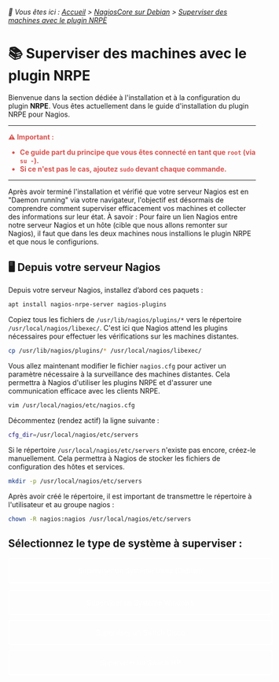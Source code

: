 <link rel="stylesheet" type="text/css" href="/assets/css/blue-theme.css">

###### 📂 Vous êtes ici : [Accueil](../../index.md) > [NagiosCore sur Debian](../../index.md) > [Superviser des machines avec le plugin NRPE](superviser-nrpe.md)

# 📚 Superviser des machines avec le plugin NRPE

Bienvenue dans la section dédiée à l'installation et à la configuration du plugin **NRPE**. Vous êtes actuellement dans le guide d'installation du plugin NRPE pour Nagios.

---
<!-- Alerte importante concernant les droits d'utilisateur -->
<div style="color: #d9534f; font-weight: bold; margin-bottom: 1em;">
  ⚠️ <strong>Important :</strong>
  <ul>
    <li>Ce guide part du principe que vous êtes connecté en tant que <code>root</code> (via <code>su -</code>).</li>
    <li>Si ce n'est pas le cas, ajoutez <code>sudo</code> devant chaque commande.</li>
  </ul>
</div>

---
Après avoir terminé l'installation et vérifié que votre serveur Nagios est en "Daemon running" via votre navigateur, l'objectif est désormais de comprendre comment superviser efficacement vos machines et collecter des informations sur leur état. À savoir : Pour faire un lien Nagios entre notre serveur Nagios et un hôte (cible que nous allons remonter sur Nagios), il faut que dans les deux machines nous installions le plugin NRPE et que nous le configurions.  

## 🖥️ Depuis votre serveur Nagios
Depuis votre serveur Nagios, installez d’abord ces paquets :

```bash
apt install nagios-nrpe-server nagios-plugins
```

Copiez tous les fichiers de `/usr/lib/nagios/plugins/*` vers le répertoire `/usr/local/nagios/libexec/`. C'est ici que Nagios attend les plugins nécessaires pour effectuer les vérifications sur les machines distantes.

```bash
cp /usr/lib/nagios/plugins/* /usr/local/nagios/libexec/
```

Vous allez maintenant modifier le fichier `nagios.cfg` pour activer un paramètre nécessaire à la surveillance des machines distantes. Cela permettra à Nagios d'utiliser les plugins NRPE et d'assurer une communication efficace avec les clients NRPE.
```bash
vim /usr/local/nagios/etc/nagios.cfg
```

Décommentez (rendez actif) la ligne suivante :

```bash
cfg_dir=/usr/local/nagios/etc/servers
```

Si le répertoire `/usr/local/nagios/etc/servers` n'existe pas encore, créez-le manuellement. Cela permettra à Nagios de stocker les fichiers de configuration des hôtes et services.

```bash
mkdir -p /usr/local/nagios/etc/servers
```

Après avoir créé le répertoire, il est important de transmettre le répertoire à l'utilisateur et au groupe nagios : 

```bash
chown -R nagios:nagios /usr/local/nagios/etc/servers
```

## Sélectionnez le type de système à superviser :

<!-- Styles CSS intégrés pour les boutons -->
<style>
    .button {
        display: block; /* Affiche le bouton comme un bloc pour qu'il prenne toute la largeur */
        width: 100%; /* Prend toute la largeur de la page */
        border: 2px solid white; /* Contour blanc */
        border-radius: 5px; /* Arrondir les coins */
        padding: 15px; /* Espacement intérieur */
        text-align: center; /* Centrer le texte */
        cursor: pointer; /* Changer le curseur pour indiquer que c'est cliquable */
        margin: 10px 0; /* Espacement vertical entre les boutons */
        transition: background-color 0.3s; /* Animation de transition pour le survol */
        color: white; /* Couleur du texte */
        text-decoration: none; /* Pas de soulignement */
    }

    .button:hover {
        background-color: rgba(255, 255, 255, 0.1); /* Changement de couleur au survol */
    }

    /* Ajout de cette règle pour empêcher le changement de couleur par défaut des liens */
    .button:visited,
    .button:link {
        color: white; /* Couleur du texte pour les liens */
    }

    .button:focus {
        outline: none; /* Supprimer le contour par défaut au focus */
    }
</style>

<!-- Les boutons -->
<a class="button" href="./supervision/linux-debian.md">Superviser un Système Linux (Debian)</a>

<a class="button" href="supervision/windows.md">Superviser un Système Windows</a>
<a class="button" href="supervision/switch-cisco.md">Superviser un Switch Cisco</a>
<a class="button" href="supervision/switch-hp.md">Superviser un Switch HP</a>

